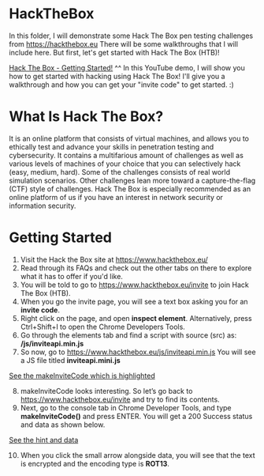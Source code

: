 # HackTheBox
In this folder, I will demonstrate some Hack The Box pen testing challenges from https://hackthebox.eu
There will be some walkthroughs that I will include here. But first, let's get started with Hack The Box (HTB)!


<a href="https://www.youtube.com/watch?v=1t8Mt8wVgiY&t=152s">Hack The Box - Getting Started!</a>
^^ In this YouTube demo, I will show you how to get started with hacking using Hack The Box! 
I'll give you a walkthrough and how you can get your "invite code" to get started. :)

# What Is Hack The Box?
It is an online platform that consists of virtual machines, and allows you to ethically test and advance your skills in penetration testing and cybersecurity. It contains a multifarious amount of challenges as well as various levels of machines of your choice that you can selectively hack (easy, medium, hard). Some of the challenges consists of real world simulation scenarios. Other challenges lean more toward a capture-the-flag (CTF) style of challenges. Hack The Box is especially recommended as an online platform of us if you have an interest in network security or information security.

# Getting Started
1. Visit the Hack the Box site at https://www.hackthebox.eu/
2. Read through its FAQs and check out the other tabs on there to explore what it has to offer if you'd like.
3. You will be told to go to https://www.hackthebox.eu/invite to join Hack The Box (HTB).
4. When you go the invite page, you will see a text box asking you for an <b>invite code</b>.
5. Right click on the page, and open <b>inspect element</b>. Alternatively, press Ctrl+Shift+I to open the Chrome Developers Tools.
6. Go through the elements tab and find a script with source (src) as: <b>/js/inviteapi.min.js</b>
7. So now, go to https://www.hackthebox.eu/js/inviteapi.min.js You will see a JS file titled <b>inviteapi.mini.js</b>

<a href="https://miro.medium.com/max/1864/1*pmXbnn4EjGZRKtJTKyYGEA.png">See the makeInviteCode which is highlighted
</a>

8. makeInviteCode looks interesting. So let’s go back to https://www.hackthebox.eu/invite and try to find its contents.
9. Next, go to the console tab in Chrome Developer Tools, and type <b>makeInviteCode()</b> and press ENTER. You will get a 200 Success status and data as shown below.

<a href="https://miro.medium.com/max/700/1*aMf_Gn0CLJNpRHVMz5zW5A.jpeg">See the hint and data</a>

10. When you click the small arrow alongside data, you will see that the text is encrypted and the encoding type is <b>ROT13</b>.
